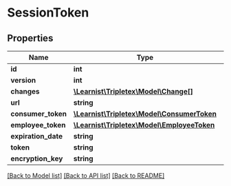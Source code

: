 # SessionToken

## Properties
Name | Type | Description | Notes
------------ | ------------- | ------------- | -------------
**id** | **int** |  | [optional] 
**version** | **int** |  | [optional] 
**changes** | [**\Learnist\Tripletex\Model\Change[]**](Change.md) |  | [optional] 
**url** | **string** |  | [optional] 
**consumer_token** | [**\Learnist\Tripletex\Model\ConsumerToken**](ConsumerToken.md) |  | [optional] 
**employee_token** | [**\Learnist\Tripletex\Model\EmployeeToken**](EmployeeToken.md) |  | [optional] 
**expiration_date** | **string** |  | 
**token** | **string** |  | 
**encryption_key** | **string** |  | [optional] 

[[Back to Model list]](../../README.md#documentation-for-models) [[Back to API list]](../../README.md#documentation-for-api-endpoints) [[Back to README]](../../README.md)

